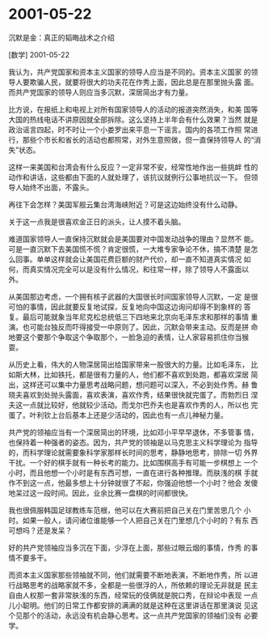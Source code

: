 # 2001-05-22

沉默是金：真正的韬晦战术之介绍

[数学]  2001-05-22

我认为，共产党国家和资本主义国家的领导人应当是不同的。资本主义国家 的领导人要欺骗人民，就要将很大的功夫花在作秀上面，因此总是在那里抛头露 面。而共产党国家的领导人则应当多沉默，深居简出才有力量。

比方说，在报纸上和电视上对所有国家领导人的活动的报道突然消失，和美 国等大国的热线电话不讲原因就全部拆除。这么坚持上半年会有什么效果？当然 就是政治谣言四起，时不时让一个小娄罗出来平息一下谣言。国内的各项工作照 常进行，那些个市长和省长的活动也都照常，对外生意照做，但一直保持领导人 的“消失”状态。

这样一来美国和台湾会有什么反应？一定非常不安，经常性地作出一些挑衅 性的动作和讲话，这些都由下面的人就处理了，该抗议就例行公事地抗议一下。 但领导人始终不出面，不露头。

再往下会怎样？美国军舰云集台湾海峡附近？可是这边始终没有什么动静。

关于这一点我是很喜欢金正日的派头，让人摸不着头脑。

难道国家领导人一直保持沉默就会是美国要对中国发动战争的理由？显然不 能。可是一直沉默下去美国慌不慌？肯定很慌，一大堆专家争论不休，搞不清楚 是怎么回事。单单这样就会让美国花费巨额的财产代价，却一直不知道真实情况 如何，而真实情况完全可以是没有什么情况，和往常一样，除了领导人不露面以 外。

从美国那边考虑，一个拥有核子武器的大国很长时间国家领导人沉默，一定 是很可怕的事情，因此就要反复地试探，反复地向中国这边询问却得不到象样的 答复。最后可能就象当年尼克松总统低三下四地来北京向毛泽东求和那样的事情 重演。也可能台独反而吓得接受一中原则了。因此，沉默会带来主动。反而是拼 命地要这个要那个争取这个争取那个，一脸急迫的表情，让人家容易抓住你当猴 耍。

从历史上看，伟大的人物深居简出给国家带来一股很大的力量。比如毛泽东， 比如斯大林，比如铁托，都是很有力量的人，他们都不喜欢到处跑，都喜欢深居 简出，这样还可以集中力量思考战略问题，想问题可以深入，不必到处作秀。赫 鲁晓夫喜欢到处抛头露面，喜欢表演，喜欢作秀，结果很快就完蛋了。而勃烈日 涅夫这一点就比较好，他就较少活动。而戈尔巴乔夫也是喜欢作秀的人，所以也 完蛋了。叶利钦上台后基本上还是少活动的，因此也有一点儿神秘力量。

共产党的领袖应当有一个深居简出的环境，比如邓小平早早退休，不多管事 情，也保持着一种强者的姿态。因为，共产党的领袖是以马克思主义科学理论为 指导的，而科学理论就需要象科学家那样长时间的思考，静静地思考，排除一切 外界干扰。一个好的棋手就有一种长考的能力。比如围棋高手有可能一步棋想上 一个小时，而且他想一个小时是有东西可想，一直在进行各种推理。而肤浅的棋 手就作不到这一点，他最多想上十分钟就很了不起，你强迫他想一个小时？他会 发傻地呆过这一段时间。因此，业余比赛一盘棋的时间都很快。

我也很佩服韩国足球教练车范根，他可以在大赛前把自己关在门里苦思几个 小时。如果一般人，请问诸位谁能够一个人把自己关在门里想几个小时的？有东 西可想吗？还是发呆？

好的共产党领袖应当多沉在下面，少浮在上面，那些过眼云烟的事情，作秀 的事情不要多干。

而资本主义国家那些领袖就不同，他们就需要不断地表演，不断地作秀，所 以进行战略思考的战略家就不多，全都是一些很浮的人，所依赖的理论无非就是 民主自由人权那一套非常肤浅的东西，经常玩的伎俩就是脱口秀，在辩论中表现 一点儿小聪明。他们的日常工作都安排的满满的就是这种在这里讲话在那里演说 见这个见那个的活动，永远没有机会静心思考。这一点共产党国家的领袖们没有 必要学。
